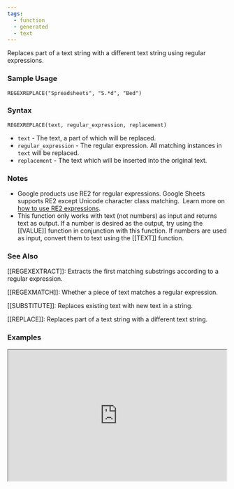 ```yaml
---
tags:
  - function
  - generated
  - text
---
```


Replaces part of a text string with a different text string using regular expressions.

### Sample Usage

`REGEXREPLACE("Spreadsheets", "S.*d", "Bed")`

### Syntax

`REGEXREPLACE(text, regular_expression, replacement)`

* `text` - The text, a part of which will be replaced.
* `regular_expression` - The regular expression. All matching instances in `text` will be replaced.
* `replacement` - The text which will be inserted into the original text.

### Notes

* Google products use RE2 for regular expressions. Google Sheets supports RE2 except Unicode character class matching.  Learn more on [how to use RE2 expressions](https://github.com/google/re2/blob/master/doc/syntax.txt).
* This function only works with text (not numbers) as input and returns text as output. If a number is desired as the output, try using the [[VALUE]] function in conjunction with this function. If numbers are used as input, convert them to text using the [[TEXT]] function.

### See Also

[[REGEXEXTRACT]]: Extracts the first matching substrings according to a regular expression.

[[REGEXMATCH]]: Whether a piece of text matches a regular expression.

[[SUBSTITUTE]]: Replaces existing text with new text in a string.

[[REPLACE]]: Replaces part of a text string with a different text string.

### Examples

<iframe height="300" src="https://docs.google.com/spreadsheet/pub?key=0As3tAuweYU9QdGFUTDhRTFVRUkpWZmp0emhOSm1yd0E&amp;output=html" width="500"></iframe>